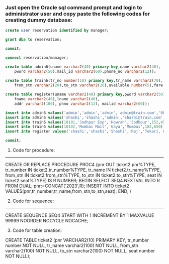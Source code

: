 ### Just open the Oracle sql command prompt and login to administrator user and copy paste the following codes for creating dummy database:

```SQL
create user reservation identified by manager;

grant dba to reservation;

commit;

connect reservation/manager;

create table admin6(uname varchar2(40) primary key,name varchar2(40),
	pword varchar2(50),mail_id varchar2(60),phone_no varchar2(12));
	
create table train6(tr_no number(10) primary key,tr_name varchar2(70),
	from_stn varchar2(20),to_stn varchar2(20),available number(5),fare number(5));

create table register(uname varchar2(40) primary key,pword varchar2(50),
	fname varchar2(40),lname varchar2(40),
	addr varchar2(100), phno varchar2(12), mailid varchar2(60));

insert into admin6 values('admin','admin','admin','admin@train.com','9874561230');
insert into admin6 values('shashi','shashi','admin','shashi@train.com','98323561230');
insert into train6 values(10101,'Jodhpur Exp','Howrah','Jodhpur',152,450);
insert into train6 values(10102,'Mumbai Mail','Gaya','Mumbai',182,650);
insert into register values('shashi','shashi','Shashi','Raj','Tekari, Gaya, Bihar',954745222,'shashiraj.972@gmail.com');

commit;
```

1. Code for procedure:
*********************

CREATE OR REPLACE PROCEDURE PROC4 (pnr OUT ticket2.pnr%TYPE, tr_number IN ticket2.tr_number%TYPE, tr_name IN ticket2.tr_name%TYPE, from_stn IN ticket2.from_stn%TYPE, to_stn IN ticket2.to_stn%TYPE, seat IN ticket2.seat%TYPE)
IS
R NUMBER;
BEGIN
SELECT SEQ4.NEXTVAL INTO R FROM DUAL;
pnr:=CONCAT('2023',R);
INSERT INTO ticket2 VALUES(pnr,tr_number,tr_name,from_stn,to_stn,seat);
END;
/



2. Code for sequence:
*********************

CREATE SEQUENCE SEQ4 START WITH 1 INCREMENT BY 1 MAXVALUE 99999 NOORDER NOCYCLE NOCACHE;


3. Code for table creation:

CREATE TABLE ticket2 (pnr VARCHAR2(10) PRIMARY KEY, tr_number number NOT NULL, tr_name varchar2(100) NOT NULL, from_stn varchar2(100) NOT NULL, to_stn varchar2(100) NOT NULL, seat number NOT NULL);
